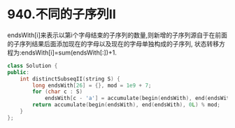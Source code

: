 # 940.不同的子序列II

endsWith[i]来表示以第i个字母结束的子序列的数量,则新增的子序列源自于在前面的子序列结果后面添加现在的字母以及现在的字母单独构成的子序列,
状态转移方程为:endsWith[i]=sum(endsWith[:])+1.

```cpp
class Solution {
public:
    int distinctSubseqII(string S) {
        long endsWith[26] = {}, mod = 1e9 + 7;
        for (char c : S)
            endsWith[c - 'a'] = accumulate(begin(endsWith), end(endsWith), 1L) % mod;
        return accumulate(begin(endsWith), end(endsWith), 0L) % mod;
    }
};
```
